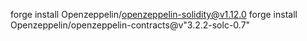 

forge install Openzeppelin/openzeppelin-solidity@v1.12.0
forge install Openzeppelin/openzeppelin-contracts@v"3.2.2-solc-0.7"